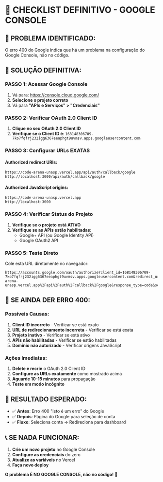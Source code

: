 # 🚨 CHECKLIST DEFINITIVO - GOOGLE CONSOLE

## 🎯 **PROBLEMA IDENTIFICADO:**
O erro 400 do Google indica que há um problema na configuração do Google Console, não no código.

## 🔧 **SOLUÇÃO DEFINITIVA:**

### **PASSO 1: Acessar Google Console**
1. Vá para: https://console.cloud.google.com/
2. **Selecione o projeto correto**
3. Vá para **"APIs e Serviços" > "Credenciais"**

### **PASSO 2: Verificar OAuth 2.0 Client ID**
1. **Clique no seu OAuth 2.0 Client ID**
2. **Verifique se o Client ID é**: `168148306709-7ko7fqfrj232igg6367eeaphgt9uvmsv.apps.googleusercontent.com`

### **PASSO 3: Configurar URLs EXATAS**

#### **Authorized redirect URIs:**
```
https://code-arena-unasp.vercel.app/api/auth/callback/google
http://localhost:3000/api/auth/callback/google
```

#### **Authorized JavaScript origins:**
```
https://code-arena-unasp.vercel.app
http://localhost:3000
```

### **PASSO 4: Verificar Status do Projeto**
1. **Verifique se o projeto está ATIVO**
2. **Verifique se as APIs estão habilitadas:**
   - Google+ API (ou Google Identity API)
   - Google OAuth2 API

### **PASSO 5: Teste Direto**
Cole esta URL diretamente no navegador:
```
https://accounts.google.com/oauth/authorize?client_id=168148306709-7ko7fqfrj232igg6367eeaphgt9uvmsv.apps.googleusercontent.com&redirect_uri=https%3A%2F%2Fcode-arena-unasp.vercel.app%2Fapi%2Fauth%2Fcallback%2Fgoogle&response_type=code&scope=openid%20email%20profile&access_type=offline&prompt=consent
```

## 🚨 **SE AINDA DER ERRO 400:**

### **Possíveis Causas:**
1. **Client ID incorreto** - Verificar se está exato
2. **URL de redirecionamento incorreta** - Verificar se está exata
3. **Projeto inativo** - Verificar se está ativo
4. **APIs não habilitadas** - Verificar se estão habilitadas
5. **Domínio não autorizado** - Verificar origens JavaScript

### **Ações Imediatas:**
1. **Delete e recrie** o OAuth 2.0 Client ID
2. **Configure as URLs exatamente** como mostrado acima
3. **Aguarde 10-15 minutos** para propagação
4. **Teste em modo incógnito**

## 🎯 **RESULTADO ESPERADO:**
- ✅ **Antes**: Erro 400 "Isto é um erro" do Google
- ✅ **Depois**: Página do Google para seleção de conta
- ✅ **Fluxo**: Seleciona conta → Redireciona para dashboard

## 📞 **SE NADA FUNCIONAR:**
1. **Crie um novo projeto** no Google Console
2. **Configure as credenciais** do zero
3. **Atualize as variáveis** no Vercel
4. **Faça novo deploy**

**O problema É NO GOOGLE CONSOLE, não no código!** 🚀


